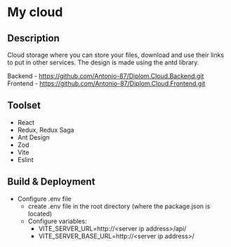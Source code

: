 # My cloud

## Description

Cloud storage where you can store your files, download and use their links to put in other
services. The design is made using the antd library.

Backend - https://github.com/Antonio-87/Diplom.Cloud.Backend.git <br />
Frontend - https://github.com/Antonio-87/Diplom.Cloud.Frontend.git

## Toolset

- React
- Redux, Redux Saga
- Ant Design
- Zod
- Vite
- Eslint

## Build & Deployment

- Configure .env file
  - create .env file in the root directory (where the package.json is located)
  - Configure variables:
    - VITE_SERVER_URL=http://\<server ip address>/api/
    - VITE_SERVER_BASE_URL=http://\<server ip address>/
